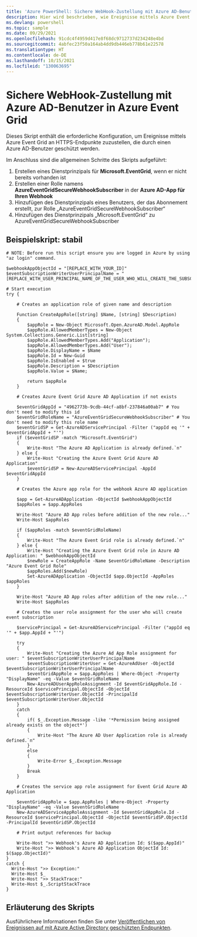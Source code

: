 ```yaml
---
title: 'Azure PowerShell: Sichere WebHook-Zustellung mit Azure AD-Benutzer in Azure Event Grid'
description: Hier wird beschrieben, wie Ereignisse mittels Azure Event Grid an HTTPS-Endpunkte zugestellt werden, die durch einen Azure AD-Benutzer geschützt werden.
ms.devlang: powershell
ms.topic: sample
ms.date: 09/29/2021
ms.openlocfilehash: 91cdc4f4959d417e8f68dc9712737d234248e4bd
ms.sourcegitcommit: 4abfec23f50a164ab4dd9db446eb778b61e22578
ms.translationtype: HT
ms.contentlocale: de-DE
ms.lasthandoff: 10/15/2021
ms.locfileid: "130063695"
---
```

# <a name="secure-webhook-delivery-with-azure-ad-user-in-azure-event-grid"></a>Sichere WebHook-Zustellung mit Azure AD-Benutzer in Azure Event Grid

Dieses Skript enthält die erforderliche Konfiguration, um Ereignisse mittels Azure Event Grid an HTTPS-Endpunkte zuzustellen, die durch einen Azure AD-Benutzer geschützt werden.

Im Anschluss sind die allgemeinen Schritte des Skripts aufgeführt:

1. Erstellen eines Dienstprinzipals für **Microsoft.EventGrid**, wenn er nicht bereits vorhanden ist
1. Erstellen einer Rolle namens **AzureEventGridSecureWebhookSubscriber** in der **Azure AD-App für Ihren Webhook**
1. Hinzufügen des Dienstprinzipals eines Benutzers, der das Abonnement erstellt, zur Rolle „AzureEventGridSecureWebhookSubscriber“
1. Hinzufügen des Dienstprinzipals „Microsoft.EventGrid“ zu AzureEventGridSecureWebhookSubscriber

## <a name="sample-script---stable"></a>Beispielskript: stabil

```azurepowershell
# NOTE: Before run this script ensure you are logged in Azure by using "az login" command.

$webhookAppObjectId = "[REPLACE_WITH_YOUR_ID]"
$eventSubscriptionWriterUserPrincipalName = "[REPLACE_WITH_USER_PRINCIPAL_NAME_OF_THE_USER_WHO_WILL_CREATE_THE_SUBSCRIPTION]"

# Start execution
try {

    # Creates an application role of given name and description

    Function CreateAppRole([string] $Name, [string] $Description)
    {
        $appRole = New-Object Microsoft.Open.AzureAD.Model.AppRole
        $appRole.AllowedMemberTypes = New-Object System.Collections.Generic.List[string]
        $appRole.AllowedMemberTypes.Add("Application");
        $appRole.AllowedMemberTypes.Add("User");
        $appRole.DisplayName = $Name
        $appRole.Id = New-Guid
        $appRole.IsEnabled = $true
        $appRole.Description = $Description
        $appRole.Value = $Name;

        return $appRole
    }

    # Creates Azure Event Grid Azure AD Application if not exists

    $eventGridAppId = "4962773b-9cdb-44cf-a8bf-237846a00ab7" # You don't need to modify this id
    $eventGridRoleName = "AzureEventGridSecureWebhookSubscriber" # You don't need to modify this role name
    $eventGridSP = Get-AzureADServicePrincipal -Filter ("appId eq '" + $eventGridAppId + "'")
    if ($eventGridSP -match "Microsoft.EventGrid")
    {
        Write-Host "The Azure AD Application is already defined.`n"
    } else {
        Write-Host "Creating the Azure Event Grid Azure AD Application"
        $eventGridSP = New-AzureADServicePrincipal -AppId $eventGridAppId
    }

    # Creates the Azure app role for the webhook Azure AD application

    $app = Get-AzureADApplication -ObjectId $webhookAppObjectId
    $appRoles = $app.AppRoles

    Write-Host "Azure AD App roles before addition of the new role..."
    Write-Host $appRoles
    
    if ($appRoles -match $eventGridRoleName)
    {
        Write-Host "The Azure Event Grid role is already defined.`n"
    } else {      
        Write-Host "Creating the Azure Event Grid role in Azure AD Application: " $webhookAppObjectId
        $newRole = CreateAppRole -Name $eventGridRoleName -Description "Azure Event Grid Role"
        $appRoles.Add($newRole)
        Set-AzureADApplication -ObjectId $app.ObjectId -AppRoles $appRoles
    }

    Write-Host "Azure AD App roles after addition of the new role..."
    Write-Host $appRoles

    # Creates the user role assignment for the user who will create event subscription

    $servicePrincipal = Get-AzureADServicePrincipal -Filter ("appId eq '" + $app.AppId + "'")

    try
    {
        Write-Host "Creating the Azure Ad App Role assignment for user: " $eventSubscriptionWriterUserPrincipalName
        $eventSubscriptionWriterUser = Get-AzureAdUser -ObjectId $eventSubscriptionWriterUserPrincipalName
        $eventGridAppRole = $app.AppRoles | Where-Object -Property "DisplayName" -eq -Value $eventGridRoleName
        New-AzureADUserAppRoleAssignment -Id $eventGridAppRole.Id -ResourceId $servicePrincipal.ObjectId -ObjectId $eventSubscriptionWriterUser.ObjectId -PrincipalId $eventSubscriptionWriterUser.ObjectId        
    }
    catch
    {
        if( $_.Exception.Message -like '*Permission being assigned already exists on the object*')
        {
            Write-Host "The Azure AD User Application role is already defined.`n"
        }
        else
        {
            Write-Error $_.Exception.Message
        }
        Break
    }

    # Creates the service app role assignment for Event Grid Azure AD Application

    $eventGridAppRole = $app.AppRoles | Where-Object -Property "DisplayName" -eq -Value $eventGridRoleName
    New-AzureADServiceAppRoleAssignment -Id $eventGridAppRole.Id -ResourceId $servicePrincipal.ObjectId -ObjectId $eventGridSP.ObjectId -PrincipalId $eventGridSP.ObjectId
    
    # Print output references for backup

    Write-Host ">> Webhook's Azure AD Application Id: $($app.AppId)"
    Write-Host ">> Webhook's Azure AD Application ObjectId Id: $($app.ObjectId)"
}
catch {
  Write-Host ">> Exception:"
  Write-Host $_
  Write-Host ">> StackTrace:"  
  Write-Host $_.ScriptStackTrace
}
```

## <a name="script-explanation"></a>Erläuterung des Skripts

Ausführlichere Informationen finden Sie unter [Veröffentlichen von Ereignissen auf mit Azure Active Directory geschützten Endpunkten](../secure-webhook-delivery.md).
